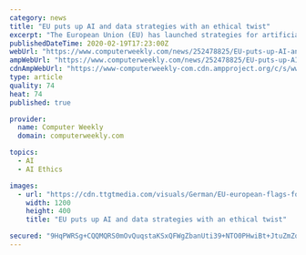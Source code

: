 ```yaml
---
category: news
title: "EU puts up AI and data strategies with an ethical twist"
excerpt: "The European Union (EU) has launched strategies for artificial intelligence (AI) and the “data economy”, with ethics and transparency as watchwords. It has also presented what it calls the “human-centric development of AI” as critical to “fighting climate change”. The European Commission (EC) said in a statement that it favours a ..."
publishedDateTime: 2020-02-19T17:23:00Z
webUrl: "https://www.computerweekly.com/news/252478825/EU-puts-up-AI-and-data-strategies-with-an-ethical-twist"
ampWebUrl: "https://www.computerweekly.com/news/252478825/EU-puts-up-AI-and-data-strategies-with-an-ethical-twist?amp=1"
cdnAmpWebUrl: "https://www-computerweekly-com.cdn.ampproject.org/c/s/www.computerweekly.com/news/252478825/EU-puts-up-AI-and-data-strategies-with-an-ethical-twist?amp=1"
type: article
quality: 74
heat: 74
published: true

provider:
  name: Computer Weekly
  domain: computerweekly.com

topics:
  - AI
  - AI Ethics

images:
  - url: "https://cdn.ttgtmedia.com/visuals/German/EU-european-flags-fotolia.jpg"
    width: 1200
    height: 400
    title: "EU puts up AI and data strategies with an ethical twist"

secured: "9HqPWRSg+CQQMQRS0mOvQuqstaKSxQFWgZbanUti39+NTO0PHwiBt+JtuZmZqpIpbUzFQJQ1hU6tdWqix/4v/Sdl3xid1EAL8oMETRbSkkWFXtTA7G1e2xCF0RYBytx7au0LZHCVwsGilweEU9YsebvnKLcKhwtXzs/ym4AacWiNoj7by9OfxQOGz1VK8dA8o7VbrBSClSHkAvfM5r2L4CtJAFYMIZLVUv7Dqzo6kMe2uaCeXE2HaWUTuu/hZLG7iaDI+6QNava4twNvGjxIIKrR7DTrDm5l7yD7L4yKw9u94Hyrw6jTTDI0WHIuWBkgGAVMLXSkkvFzSXa/90Ptr3xB8J5og2LOXSTNXNHI32HtfbGjhenl9fYlNhXNYSADak4WtVGQ1DhzXtw2mD20ty6RdsHHgjTveNnKMBQ7CAn4/uj9QyW9/YTSPm3hO+zdl6bTtCJ50KtSRqclLoFbqf/LowgL/wb4mWRamf7d4po=;4W4mNz9CTCj261rBp33puA=="
---
```


